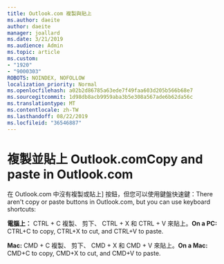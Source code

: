```yaml
---
title: Outlook.com 複製與貼上
ms.author: daeite
author: daeite
manager: joallard
ms.date: 3/21/2019
ms.audience: Admin
ms.topic: article
ms.custom:
- "1920"
- "9000303"
ROBOTS: NOINDEX, NOFOLLOW
localization_priority: Normal
ms.openlocfilehash: a02b2d86785a63ede7f49faa603d205b566b68e7
ms.sourcegitcommit: 1d98db8acb9959aba3b5e308a567ade6b62da56c
ms.translationtype: MT
ms.contentlocale: zh-TW
ms.lasthandoff: 08/22/2019
ms.locfileid: "36546887"
---
```

# <a name="copy-and-paste-in-outlookcom"></a><span data-ttu-id="afba5-102">複製並貼上 Outlook.com</span><span class="sxs-lookup"><span data-stu-id="afba5-102">Copy and paste in Outlook.com</span></span>

<span data-ttu-id="afba5-103">在 Outlook.com 中沒有複製或貼上] 按鈕，但您可以使用鍵盤快速鍵：</span><span class="sxs-lookup"><span data-stu-id="afba5-103">There aren't copy or paste buttons in Outlook.com, but you can use keyboard shortcuts:</span></span>

<span data-ttu-id="afba5-104">**電腦上：** CTRL + C 複製、 剪下、 CTRL + X 和 CTRL + V 來貼上。</span><span class="sxs-lookup"><span data-stu-id="afba5-104">**On a PC:** CTRL+C to copy, CTRL+X to cut, and CTRL+V to paste.</span></span>

<span data-ttu-id="afba5-105">**Mac:** CMD + C 複製、 剪下、 CMD + X 和 CMD + V 來貼上。</span><span class="sxs-lookup"><span data-stu-id="afba5-105">**On a Mac:** CMD+C to copy, CMD+X to cut, and CMD+V to paste.</span></span>